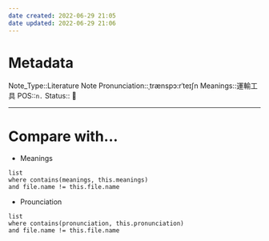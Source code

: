 ```yaml
---
date created: 2022-06-29 21:05
date updated: 2022-06-29 21:06
---
```


# Metadata

Note_Type::Literature Note
Pronunciation::ˌtrænspɔ:rˈteɪʃn
Meanings::運輸工具
POS::`n.`
Status:: 👶

---

# Compare with...

- Meanings

```dataview
list
where contains(meanings, this.meanings)
and file.name != this.file.name
```

- Prounciation

```dataview
list
where contains(pronunciation, this.pronunciation)
and file.name != this.file.name
```
